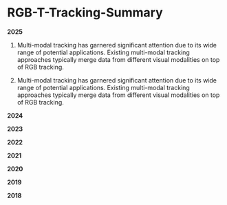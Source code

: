 # RGB-T-Tracking-Summary

**2025**

1. Multi-modal tracking has garnered significant attention due to its wide range of potential applications. Existing multi-modal tracking approaches typically merge data from different visual modalities on top of RGB tracking.

2. Multi-modal tracking has garnered significant attention due to its wide range of potential applications. Existing multi-modal tracking approaches typically merge data from different visual modalities on top of RGB tracking.

**2024**

**2023**

**2022**

**2021**

**2020**

**2019**


**2018**
